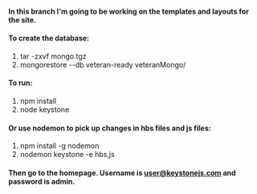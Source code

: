 #### In this branch I'm going to be working on the templates and layouts for the site.

#### To create the database:

1. tar -zxvf mongo.tgz
2. mongorestore --db veteran-ready veteranMongo/

#### To run:

1. npm install
2. node keystone

#### Or use nodemon to pick up changes in hbs files and js files:

1. npm install -g nodemon
2. nodemon keystone -e hbs,js

#### Then go to the homepage.  Username is user@keystonejs.com and password is admin.
